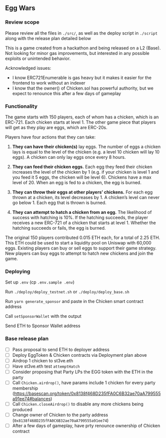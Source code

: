## Egg Wars

### Review scope

Please review all the files in `./src/`, as well as the deploy script in `./script` along with the release plan detailed below

This is a game created from a hackathon and being released on a L2 (Base). Not looking for minor gas improvements, but interested in any possible exploits or unintended behavior.

Acknowledged issues:

- I know ERC721Enumerable is gas heavy but it makes it easier for the frontend to work without an indexer
- I know that the owner() of Chicken.sol has powerful authority, but we expect to renounce this after a few days of gameplay

### Functionality

The game starts with 150 players, each of whom has a chicken, which is an ERC-721. Each chicken starts at level 1. The other game piece that players will get as they play are eggs, which are ERC-20s.

Players have four actions that they can take:

1. **They can have their chicken(s)** lay eggs. The number of eggs a chicken lays is equal to the level of the chicken (e.g. a level 10 chicken will lay 10 eggs). A chicken can only lay eggs once every 8 hours.

2. **They can feed their chicken eggs.** Each egg they feed their chicken increases the level of the chicken by 1 (e.g. if your chicken is level 1 and you feed it 5 eggs, the chicken will be level 6). Chickens have a max level of 20. When an egg is fed to a chicken, the egg is burned.

3. **They can throw their eggs at other players’ chickens.** For each egg thrown at a chicken, its level decreases by 1. A chicken’s level can never go below 1. Each egg that is thrown is burned.

4. **They can attempt to hatch a chicken from an egg.** The likelihood of success with hatching is 10%. If the hatching succeeds, the player receives a new ERC-721 of a chicken that starts at level 1. Whether the hatching succeeds or fails, the egg is burned.

The original 150 players contributed 0.015 ETH each, for a total of 2.25 ETH. This ETH could be used to start a liquidity pool on Uniswap with 60,000 eggs. Existing players can buy or sell eggs to support their game strategy. New players can buy eggs to attempt to hatch new chickens and join the game.

### Deploying

Set up `.env` (cp `.env.sample .env`)

Run `./deploy/deploy_testnet.sh` or `./deploy/deploy_base.sh`

Run `yarn generate_sponsor` and paste in the Chicken smart contract address

Call `setSponsorWallet` with the output

Send ETH to Sponsor Wallet address

### Base release plan

- [ ] Pass proposal to send ETH to deployer address
- [ ] Deploy EggToken & Chicken contracts via Deployment plan above
- [ ] Airdrop 1 chicken to st3ve.eth
- [ ] Have st3ve.eth test `attemptHatch`
- [ ] Consider proposing that Party LPs the EGG token with the ETH in the party
- [ ] Call `Chicken.airdrop()`, have params include 1 chicken for every party membership (https://basescan.org/token/0x8138f468D235fFA0C6B32ae70aA799555a91ee74#balances)
- [ ] Call `Chicken.closeAirdrop()` to disable any more chickens being produced
- [ ] Change owner of Chicken to the party address (`0x8138f468D235fFA0C6B32ae70aA799555a91ee74`)
- [ ] After a few days of gameplay, have prty renounce ownership of Chicken contract
